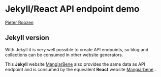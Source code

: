 # Jekyll/React API endpoint demo

[Pieter Roozen](https://roozen.nl)

## Jekyll version

With Jekyll it is very well possible to create API endpoints, so blog and collections can be consumed in other website generators.

This **Jekyll** website [MangiarBene](https://trim-seahorse.cloudvent.net/) also provides the same data as API endpoint and is consumed by the equivalent **React** website [Mangiarbene](https://api.roozen.nl) .